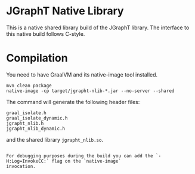 
# JGraphT Native Library

This is a native shared library build of the JGraphT library. The interface to this native 
build follows C-style.

# Compilation

You need to have GraalVM and its native-image tool installed.

```
mvn clean package
native-image -cp target/jgrapht-nlib-*.jar --no-server --shared
```

The command will generate the following header files: 

```
graal_isolate.h
graal_isolate_dynamic.h
jgrapht_nlib.h
jgrapht_nlib_dynamic.h
```

and the shared library `jgrapht_nlib.so`. 
```

For debugging purposes during the build you can add the `-H:Log=InvokeCC:` flag on the `native-image` 
invocation. 
